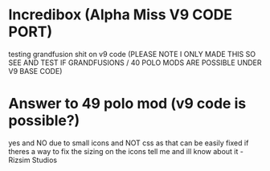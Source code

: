 # Incredibox (Alpha Miss V9 CODE PORT)
testing grandfusion shit on v9 code (PLEASE NOTE I ONLY MADE THIS SO SEE AND TEST IF GRANDFUSIONS / 40 POLO MODS ARE POSSIBLE UNDER V9 BASE CODE)

# Answer to 49 polo mod (v9 code is possible?)
yes and NO due to small icons and NOT css as that can be easily fixed if theres a way to fix the sizing on the icons tell me and ill know about it - Rizsim Studios
